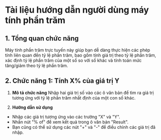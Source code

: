 # Tài liệu hướng dẫn người dùng máy tính phần trăm

## 1. Tổng quan chức năng

Máy tính phần trăm trực tuyến này giúp bạn dễ dàng thực hiện các phép tính liên quan đến tỷ lệ phần trăm, bao gồm tính giá trị theo tỷ lệ phần trăm, xác định tỷ lệ phần trăm của một số so với số khác và tính toán mức tăng/giảm theo tỷ lệ phần trăm.

## 2. Chức năng 1: Tính X% của giá trị Y

1. **Mô tả chức năng**
Nhập hai giá trị số vào các ô văn bản để tìm ra giá trị tương ứng với tỷ lệ phần trăm nhất định của một con số khác.

2. **Hướng dẫn sử dụng**
* Nhập các giá trị tương ứng vào các trường "X" và "Y".
* Nhấn nút "% of" để xem kết quả trong ô văn bản "Result".
* Bạn cũng có thể sử dụng các nút "+" và "-" để điều chỉnh các giá trị đã nhập.